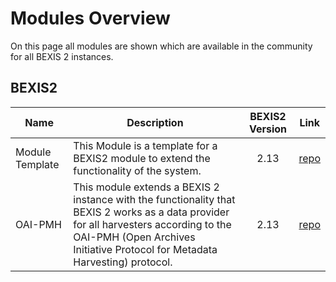 # Modules Overview

On this page all modules are shown which are available in the community for all BEXIS 2 instances. 

## BEXIS2

| Name | Description | BEXIS2 Version | Link |
| --- | --- | :---: | :---: |
| Module Template | This Module is a template for a BEXIS2 module to extend the functionality of the system. | 2.13 | [repo](https://github.com/BEXIS2/ModuleTemplate)
| OAI-PMH | This module extends a BEXIS 2 instance with the functionality that BEXIS 2 works as a data provider for all harvesters according to the OAI-PMH (Open Archives Initiative Protocol for Metadata Harvesting) protocol. | 2.13 | [repo](https://github.com/BEXIS2/OAI-PMH-Module/tree/2.13) |

